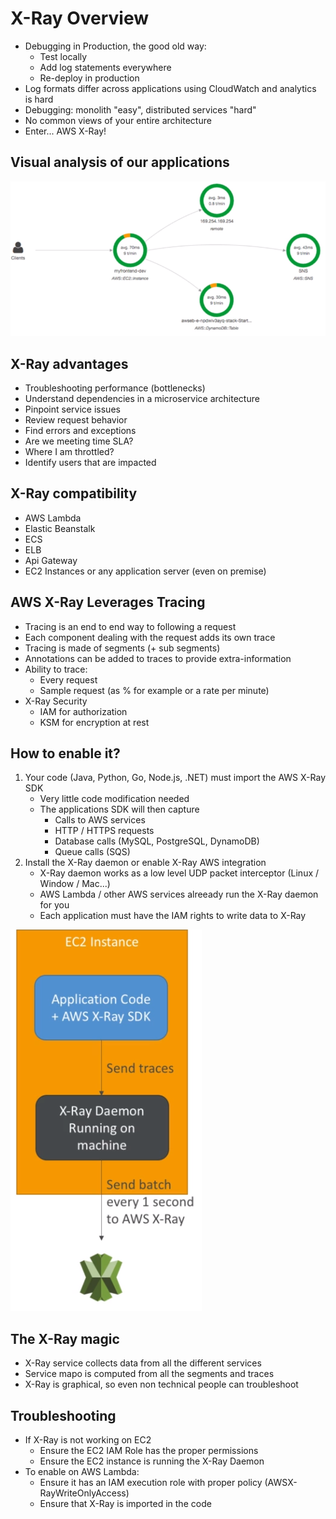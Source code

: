 # X-Ray Overview

- Debugging in Production, the good old way:
    - Test locally
    - Add log statements everywhere
    - Re-deploy in production
- Log formats differ across applications using CloudWatch and analytics is hard
- Debugging: monolith "easy", distributed services "hard"
- No common views of your entire architecture
- Enter... AWS X-Ray!

## Visual analysis of our applications

![](img/2022-04-26-10-15-14.png)

## X-Ray advantages

- Troubleshooting performance (bottlenecks)
- Understand dependencies in a microservice architecture
- Pinpoint service issues
- Review request behavior
- Find errors and exceptions
- Are we meeting time SLA?
- Where I am throttled?
- Identify users that are impacted

## X-Ray compatibility

- AWS Lambda
- Elastic Beanstalk
- ECS
- ELB
- Api Gateway
- EC2 Instances or any application server (even on premise)

## AWS X-Ray Leverages Tracing

- Tracing is an end to end way to following a request
- Each component dealing with the request adds its own trace
- Tracing is made of segments (+ sub segments)
- Annotations can be added to traces to provide extra-information
- Ability to trace:
    - Every request
    - Sample request (as % for example or a rate per minute)
- X-Ray Security
    - IAM for authorization
    - KSM for encryption at rest

## How to enable it?

1. Your code (Java, Python, Go, Node.js, .NET) must import the AWS X-Ray SDK
    - Very little code modification needed
    - The applications SDK will then capture
        - Calls to AWS services
        - HTTP / HTTPS requests
        - Database calls (MySQL, PostgreSQL, DynamoDB)
        - Queue calls (SQS)
2. Install the X-Ray daemon or enable X-Ray AWS integration
    - X-Ray daemon works as a low level UDP packet interceptor (Linux / Window / Mac...)
    - AWS Lambda / other AWS services alreeady run the X-Ray daemon for you
    - Each application must have the IAM rights to write data to X-Ray

![](img/2022-04-26-10-21-14.png)

## The X-Ray magic

- X-Ray service collects data from all the different services
- Service mapo is computed from all the segments and traces
- X-Ray is graphical, so even non technical people can troubleshoot

## Troubleshooting

- If X-Ray is not working on EC2
    - Ensure the EC2 IAM Role has the proper permissions
    - Ensure the EC2 instance is running the X-Ray Daemon
- To enable on AWS Lambda:
    - Ensure it has an IAM execution role with proper policy (AWSX-RayWriteOnlyAccess)
    - Ensure that X-Ray is imported in the code